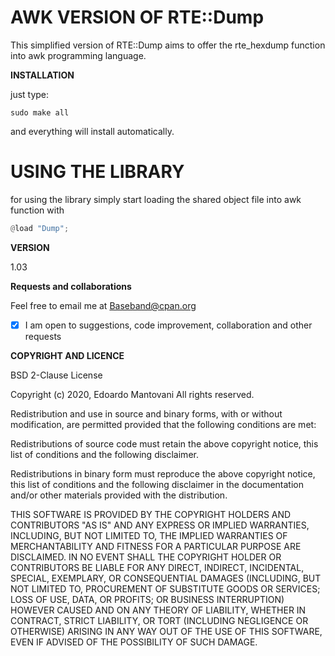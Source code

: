 AWK VERSION OF RTE::Dump
===========================

This simplified version of RTE::Dump aims to offer the rte_hexdump function into awk programming language.


**INSTALLATION**

just type:

```shell
sudo make all
```

and everything will install automatically.

USING THE LIBRARY
=======================

for using the library simply start loading the shared object file into awk
function with

```awk
@load "Dump";
```

**VERSION**

1.03


**Requests and collaborations**

Feel free to email me at <Baseband@cpan.org>
- [x] I am open to suggestions, code improvement, collaboration and other requests



**COPYRIGHT AND LICENCE**


BSD 2-Clause License

Copyright (c) 2020, Edoardo Mantovani All rights reserved.

Redistribution and use in source and binary forms, with or without modification, are permitted provided that the following conditions are met:

Redistributions of source code must retain the above copyright notice, this list of conditions and the following disclaimer.

Redistributions in binary form must reproduce the above copyright notice, this list of conditions and the following disclaimer in the documentation and/or other materials provided with the distribution.

THIS SOFTWARE IS PROVIDED BY THE COPYRIGHT HOLDERS AND CONTRIBUTORS "AS IS" AND ANY EXPRESS OR IMPLIED WARRANTIES, INCLUDING, BUT NOT LIMITED TO, THE IMPLIED WARRANTIES OF MERCHANTABILITY AND FITNESS FOR A PARTICULAR PURPOSE ARE DISCLAIMED. IN NO EVENT SHALL THE COPYRIGHT HOLDER OR CONTRIBUTORS BE LIABLE FOR ANY DIRECT, INDIRECT, INCIDENTAL, SPECIAL, EXEMPLARY, OR CONSEQUENTIAL DAMAGES (INCLUDING, BUT NOT LIMITED TO, PROCUREMENT OF SUBSTITUTE GOODS OR SERVICES; LOSS OF USE, DATA, OR PROFITS; OR BUSINESS INTERRUPTION) HOWEVER CAUSED AND ON ANY THEORY OF LIABILITY, WHETHER IN CONTRACT, STRICT LIABILITY, OR TORT (INCLUDING NEGLIGENCE OR OTHERWISE) ARISING IN ANY WAY OUT OF THE USE OF THIS SOFTWARE, EVEN IF ADVISED OF THE POSSIBILITY OF SUCH DAMAGE.
